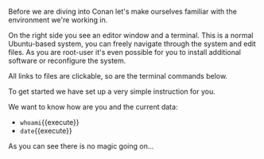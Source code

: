 Before we are diving into Conan let's make ourselves familiar with the environment we're working in.

On the right side you see an editor window and a terminal. This is a normal Ubuntu-based system, you can freely navigate through the system and edit files. As you are root-user it's even possible for you to install additional software or reconfigure the system.

All links to files are clickable, so are the terminal commands below.

To get started we have set up a very simple instruction for you.

We want to know how are you and the current data:
* `whoami`{{execute}}
* `date`{{execute}}

As you can see there is no magic going on...
